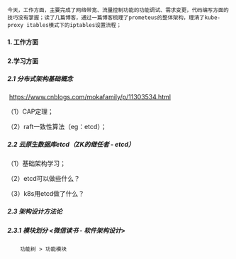 ```
今天，工作方面，主要完成了网络带宽、流量控制功能的功能调试、需求变更，代码编写方面的技巧没有掌握；读了几篇博客，通过一篇博客梳理了prometeus的整体架构，理清了kube-proxy itables模式下的iptables设置流程；
```

#### 1. 工作方面

##### 

#### 2.学习方面

##### 2.1 分布式架构基础概念

​		https://www.cnblogs.com/mokafamily/p/11303534.html

（1）CAP定理；

（2）raft一致性算法（eg：etcd）；

##### 2.2 云原生数据库etcd（ZK的继任者 - etcd）

（1）基础架构学习；

（2）etcd可以做些什么？

（3）k8s用etcd做了什么？

##### 2.3 架构设计方法论

##### 2.3.1 模块划分 <微信读书 - 软件架构设计>

 		功能树 > 功能模块